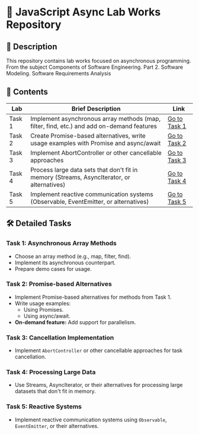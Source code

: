 # 🚀 JavaScript Async Lab Works Repository

## 📜 Description  
This repository contains lab works focused on asynchronous programming. From the subject Components of Software Engineering. Part 2. Software Modeling. Software Requirements Analysis

## 📂 Contents  
| Lab | Brief Description                                                                                       | Link                                                 |  
|-----|-------------------------------------------------------------------------------------------------------|------------------------------------------------------|  
| Task 1 | Implement asynchronous array methods (map, filter, find, etc.) and add on-demand features              | [Go to Task 1](./lab_1/)                              |  
| Task 2 | Create Promise-based alternatives, write usage examples with Promise and async/await                  | [Go to Task 2](./lab_2/)                              |  
| Task 3 | Implement AbortController or other cancellable approaches                                             | [Go to Task 3](./lab_3/)                              |  
| Task 4 | Process large data sets that don't fit in memory (Streams, AsyncIterator, or alternatives)            | [Go to Task 4](./lab_4/)                              |  
| Task 5 | Implement reactive communication systems (Observable, EventEmitter, or alternatives)                   | [Go to Task 5](./lab_5/)                              |  

## 🛠️ Detailed Tasks  
### Task 1: Asynchronous Array Methods  
- Choose an array method (e.g., map, filter, find).  
- Implement its asynchronous counterpart.  
- Prepare demo cases for usage.  

### Task 2: Promise-based Alternatives  
- Implement Promise-based alternatives for methods from Task 1.  
- Write usage examples:  
  - Using Promises.  
  - Using async/await.  
- **On-demand feature:** Add support for parallelism.  

### Task 3: Cancellation Implementation  
- Implement `AbortController` or other cancellable approaches for task cancellation.  

### Task 4: Processing Large Data  
- Use Streams, AsyncIterator, or their alternatives for processing large datasets that don't fit in memory.  

### Task 5: Reactive Systems  
- Implement reactive communication systems using `Observable`, `EventEmitter`, or their alternatives.
